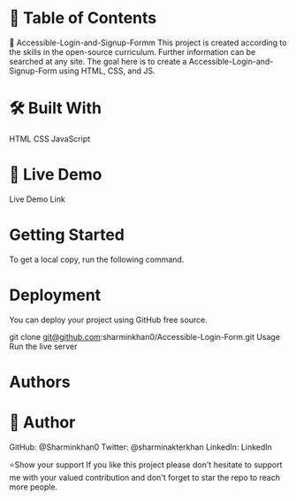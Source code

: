 # 📗 Table of Contents

 📖 Accessible-Login-and-Signup-Formm This project is created according to the skills in the open-source curriculum. Further information can be searched at any site. The goal here is to create a Accessible-Login-and-Signup-Form using HTML, CSS, and JS.

# 🛠 Built With 
  HTML 
  CSS 
  JavaScript

# 🚀 Live Demo

Live Demo Link

# Getting Started 

To get a local copy, run the following command.

# Deployment 

You can deploy your project using GitHub free source.

git clone git@github.com:sharminkhan0/Accessible-Login-Form.git Usage Run the live server

# Authors 

# 👤 Author

GitHub: @Sharminkhan0 
Twitter: @sharminakterkhan 
LinkedIn: LinkedIn

⭐️Show your support If you like this project please don't hesitate to support me with your valued contribution and don't forget to star the repo to reach more people.
